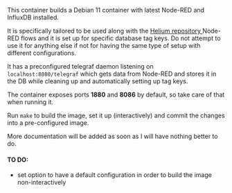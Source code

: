 
This container builds a Debian 11 container with latest Node-RED and InfluxDB installed.

It is specifically tailored to be used along with the [Helium repository ](https://git.onevo.lan/mtf/helium-project) Node-RED flows
and it is set up for specific database tag keys. Do not attempt to use it for anything else if not for having the same type of setup with different configurations.

It has a preconfigured telegraf daemon listening on `localhost:8080/telegraf` which gets data from Node-RED and stores it in the DB
while cleaning up and automatically setting up tag keys.

The container exposes ports **1880** and **8086** by default, so take care of that when running it.

Run `make` to build the image, set it up (interactively) and commit the changes into a pre-configured image.

More documentation will be added as soon as I will have nothing better to do.

#### TO DO: ####

- set option to have a default configuration in order to build the image non-interactively
